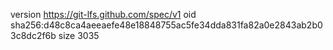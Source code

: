 version https://git-lfs.github.com/spec/v1
oid sha256:d48c8ca4aeeaefe48e18848755ac5fe34dda831fa82a0e2843ab2b03c8dc2f6b
size 3035
